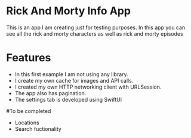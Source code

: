 # Rick And Morty Info App

This is an app I am creating just for testing purposes.
In this app you can see all the rick and morty characters as well as rick and morty episodes

# Features
- In this first example I am not using any library.
- I create my own cache for images and API calls.
- I created my own HTTP networking client with URLSession.
- The app also has pagination.
- The settings tab is developed using SwiftUI

#To be completed
- Locations 
- Search fuctionality

